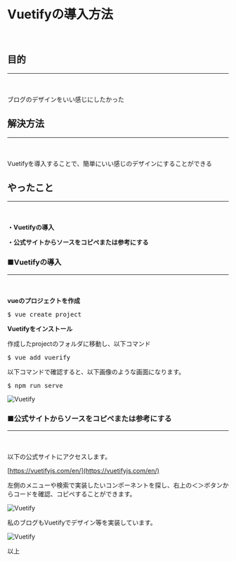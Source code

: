 # Vuetifyの導入方法
　

## 目的
***
　

ブログのデザインをいい感じにしたかった

## 解決方法
***
　

Vuetifyを導入することで、簡単にいい感じのデザインにすることができる

## やったこと
***
　

**・Vuetifyの導入**

**・公式サイトからソースをコピペまたは参考にする**

### ■Vuetifyの導入
***
　

**vueのプロジェクトを作成**

<kbd>$ vue create project</kbd>

**Vuetifyをインストール**

作成したprojectのフォルダに移動し、以下コマンド

<kbd>$ vue add vuerify</kbd>

以下コマンドで確認すると、以下画像のような画面になります。

<kbd>$ npm run serve</kbd>

![Vuetify](./img/article5/Vuetify.png)

### ■公式サイトからソースをコピペまたは参考にする
***
　

以下の公式サイトにアクセスします。

[https://vuetifyjs.com/en/](https://vuetifyjs.com/en/)

左側のメニューや検索で実装したいコンポーネントを探し、右上の＜＞ボタンからコードを確認、コピペすることができます。

![Vuetify](./img/article5/Vuetify01.png)

私のブログもVuetifyでデザイン等を実装しています。

![Vuetify](./img/article5/Vuetify02.png)

以上
